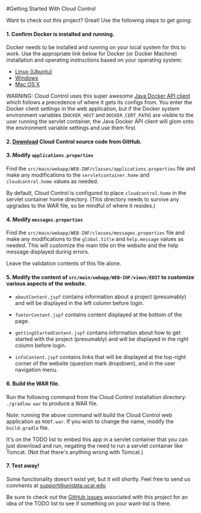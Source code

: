 #Getting Started With Cloud Control

Want to check out this project? Great!  Use the following steps to get going:

#### 1. Confirm Docker is installed and running.

Docker needs to be installed and running on your local system for this to work.  Use the appropriate link below for Docker (or Docker Machine) installation and operating instructions based on your operating system: 

* <a href="https://docs.docker.com/linux/">Linux (Ubuntu)</a>
* <a href="https://docs.docker.com/windows/">Windows</a>
* <a href="https://docs.docker.com/mac/">Mac OS X</a>

WARNING: Cloud Control uses this super awesome <a href="https://github.com/docker-java/docker-java">Java Docker API client</a> which follows a precedence of where it gets its configs from.  You enter the Docker client settings in the web application, but if the Docker system environment variables  (<code>DOCKER_HOST</code> and <code>DOCKER_CERT_PATH</code>) are visible to the user running the servlet container, the Java Docker API client will glom onto the environment variable settings and use them first.

#### 2. <a href="https://github.com/Unidata/cloudcontrol">Download</a> Cloud Control source code from GitHub.
 
#### 3. Modify <code>applications.properties</code>
Find the <code>src/main/webapp/WEB-INF/classes/applications.properties</code> file and make any modifications to the  <code>servletcontainer.home</code> and <code>cloudcontrol.home</code> values as needed.  
 
By default, Cloud Control is configured to place <code>cloudcontrol.home</code> in the servlet container home directory. (This directory needs to survive any upgrades to the WAR file, so be mindful of where it resides.)
 
#### 4. Modify <code>messages.properties</code>
Find the <code>src/main/webapp/WEB-INF/classes/messages.properties</code> file and make any modifications to the  <code>global.title</code> and <code>help.message</code> values as needed.  This will customize the main title on the website and the help message displayed during errors. 
 
Leave the validation contents of this file alone.
 
 
#### 5. Modify the content of <code>src/main/webapp/WEB-INF/views/EDIT</code> to customize various aspects of the website.

* <code>aboutContent.jspf</code> contains information about a project (presumably) and will be displayed in the left column before login.
 
* <code>footerContent.jspf</code> contains content displayed at the bottom of the page.
 
* <code>gettingStartedContent.jspf</code> contains information about how to get started with the project (presumably) and will be displayed in the right column before login.
 
* <code>infoContent.jspf</code> contains links that will be displayed at the top-right corner of the website (question mark dropdown), and in the user navigation menu.
 
#### 6. Build the WAR file.

Run the following command from the Cloud Control installation directory: <code>./gradlew war</code> to produce a WAR file. 

Note: running the above command will build the Cloud Control web application as <code>ROOT.war</code>.  If you wish to change the name, modify the <code>build.gradle</code> file.

It's on the TODO list to embed this app in a servlet container that you can just download and run, negating the need to run a servlet container like Tomcat.  (Not that there's anything wrong with Tomcat.)
 
#### 7. Test away!

Some functionality doesn't exist yet, but it will shortly. Feel free to send us comments at <a href="mailto:support@unidata.ucar.edu">support@unidata.ucar.edu</a>
 
 Be sure to check out the <a href="https://github.com/Unidata/cloudcontrol/issues">GitHub issues</a> associated with this project for an idea of the TODO list to see if something on your want-list is there. 



